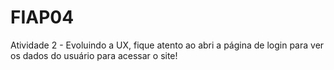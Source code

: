 # FIAP04

Atividade 2 - Evoluindo a UX,
fique atento ao abri a página de login para ver os dados do usuário para acessar o site!
